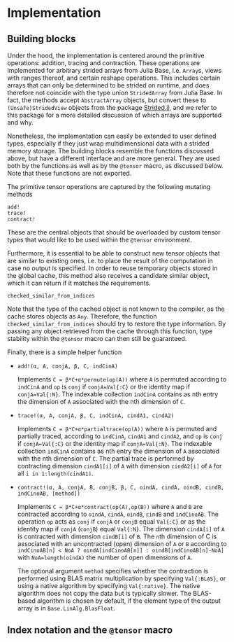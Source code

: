 
# Implementation

## Building blocks

Under the hood, the implementation is  centered around the primitive operations: addition,
tracing and contraction. These operations are implemented for arbitrary strided arrays from
Julia Base, i.e. `Array`s, views with ranges thereof, and certain reshape operations. This
includes certain arrays that can only be determined to be strided on runtime, and does
therefore not coincide with the type union `StridedArray` from Julia Base. In fact, the
methods accept `AbstractArray` objects, but convert these to `(Unsafe)StridedView` objects
from the package [Strided.jl](https://github.com/Jutho/Strided.jl), and we refer to this
package for a more detailed discussion of which arrays are supported and why.

Nonetheless, the implementation can easily be extended to user defined types, especially if
they just wrap multidimensional data with a strided memory storage. The building blocks
resemble the functions discussed above, but have a different interface and are more
general. They are used both by the functions as well as by the `@tensor` macro, as
discussed below. Note that these functions are not exported.

The primitive tensor operations are captured by the following mutating methods
```@docs
add!
trace!
contract!
```
These are the central objects that should be overloaded by custom tensor types that would
like to be used within the `@tensor` environment.

Furthermore, it is essential to be able to construct new tensor objects that are similar
to existing ones, i.e. to place the result of the computation in case no output is
specified. In order to reuse temporary objects stored in the global cache, this method also
receives a candidate similar object, which it can return if it matches the requirements.
```@docs
checked_similar_from_indices
```
Note that the type of the cached object is not known to the compiler, as the cache stores
objects as `Any`. Therefore, the function `checked_similar_from_indices` should try to
restore the type information. By passing any object retrieved from the cache through this
function, type stability within the `@tensor` macro can then still be guaranteed.

Finally, there is a simple helper function

*   `add!(α, A, conjA, β, C, indCinA)`

    Implements `C = β*C+α*permute(op(A))` where `A` is permuted according to `indCinA` and
    `op` is `conj` if `conjA=Val{:C}` or the identity map if `conjA=Val{:N}`. The indexable
    collection `indCinA` contains as nth entry the dimension of `A` associated with the nth
    dimension of `C`.

- `trace!(α, A, conjA, β, C, indCinA, cindA1, cindA2)`

  Implements `C = β*C+α*partialtrace(op(A))` where `A` is permuted and partially traced, according to `indCinA`, `cindA1` and `cindA2`, and `op` is `conj` if `conjA=Val{:C}` or the identity map if `conjA=Val{:N}`. The indexable collection `indCinA` contains as nth entry the dimension of `A` associated with the nth dimension of `C`. The partial trace is performed by contracting dimension `cindA1[i]` of `A` with dimension `cindA2[i]` of `A` for all `i in 1:length(cindA1)`.

- `contract!(α, A, conjA, B, conjB, β, C, oindA, cindA, oindB, cindB, indCinoAB, [method])`

  Implements `C = β*C+α*contract(op(A),op(B))` where `A` and `B` are contracted according to `oindA`, `cindA`, `oindB`, `cindB` and `indCinoAB`. The operation `op` acts as `conj` if `conjA` or `conjB` equal `Val{:C}` or as the identity map if `conjA` (`conjB`) equal `Val{:N}`. The dimension `cindA[i]` of `A` is contracted with dimension `cindB[i]` of `B`. The `n`th dimension of C is associated with an uncontracted (open) dimension of `A` or `B` according to `indCinoAB[n] < NoA ? oindA[indCinoAB[n]] : oindB[indCinoAB[n]-NoA]` with `NoA=length(oindA)` the number of open dimensions of `A`.

  The optional argument `method` specifies whether the contraction is performed using BLAS matrix multiplication by specifying `Val{:BLAS}`, or using a native algorithm by specifying `Val{:native}`. The native algorithm does not copy the data but is typically slower. The BLAS-based algorithm is chosen by default, if the element type of the output array is in `Base.LinAlg.BlasFloat`.

## Index notation and the `@tensor` macro
